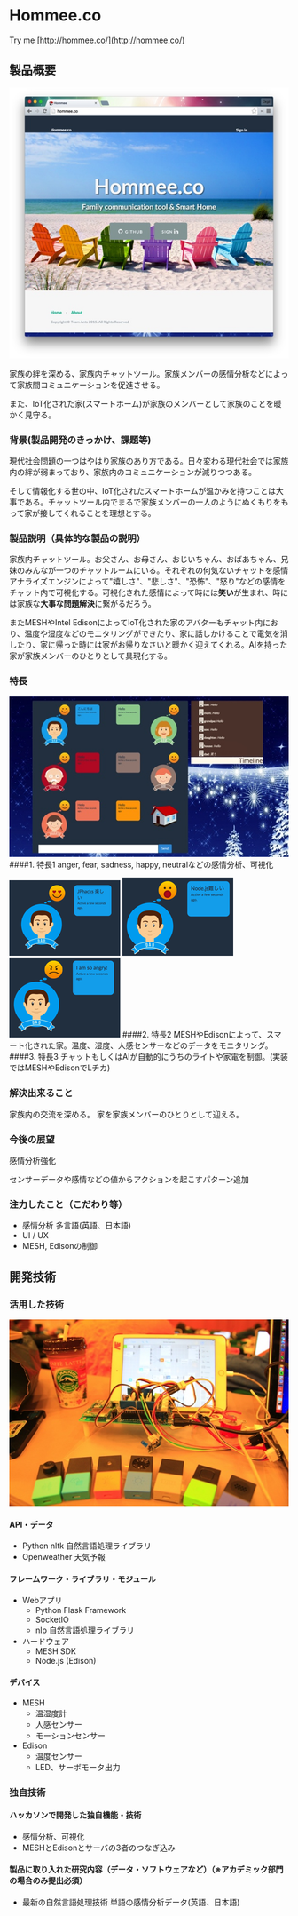 # Hommee.co
Try me [http://hommee.co/](http://hommee.co/)
## 製品概要
![Hommee.co](./images/sc01.jpg)

家族の絆を深める、家族内チャットツール。家族メンバーの感情分析などによって家族間コミュニケーションを促進させる。

また、IoT化された家(スマートホーム)が家族のメンバーとして家族のことを暖かく見守る。

### 背景(製品開発のきっかけ、課題等)
現代社会問題の一つはやはり家族のあり方である。日々変わる現代社会では家族内の絆が弱まっており、家族内のコミュニケーションが減りつつある。

そして情報化する世の中、IoT化されたスマートホームが温かみを持つことは大事である。チャットツール内でまるで家族メンバーの一人のようにぬくもりをもって家が接してくれることを理想とする。
### 製品説明（具体的な製品の説明）
家族内チャットツール。お父さん、お母さん、おじいちゃん、おばあちゃん、兄妹のみんなが一つのチャットルームにいる。それぞれの何気ないチャットを感情アナライズエンジンによって"嬉しさ"、"悲しさ"、"恐怖"、"怒り"などの感情をチャット内で可視化する。可視化された感情によって時には**笑い**が生まれ、時には家族な**大事な問題解決**に繋がるだろう。

またMESHやIntel EdisonによってIoT化された家のアバターもチャット内におり、温度や湿度などのモニタリングができたり、家に話しかけることで電気を消したり、家に帰った時には家がお帰りなさいと暖かく迎えてくれる。AIを持った家が家族メンバーのひとりとして具現化する。
### 特長

![Hommee.co](./images/sc02.jpg)
####1. 特長1
anger, fear, sadness, happy, neutralなどの感情分析、可視化

![happy](./images/emotion01.png)
![emotion](./images/emotion02.png)
![anger](./images/emotion03.png)
####2. 特長2
MESHやEdisonによって、スマート化された家。温度、湿度、人感センサーなどのデータをモニタリング。
####3. 特長3
チャットもしくはAIが自動的にうちのライトや家電を制御。(実装ではMESHやEdisonでLチカ)

### 解決出来ること
家族内の交流を深める。
家を家族メンバーのひとりとして迎える。
### 今後の展望
感情分析強化

センサーデータや感情などの値からアクションを起こすパターン追加
### 注力したこと（こだわり等）
* 感情分析 多言語(英語、日本語)
* UI / UX
* MESH, Edisonの制御

## 開発技術
### 活用した技術

![Hommee.co](./images/sc03.jpg)
#### API・データ
* Python nltk 自然言語処理ライブラリ
* Openweather 天気予報

#### フレームワーク・ライブラリ・モジュール
* Webアプリ
    * Python Flask Framework
    * SocketIO
    * nlp 自然言語処理ライブラリ
* ハードウェア
    * MESH SDK
    * Node.js (Edison)

#### デバイス
* MESH
    * 温湿度計
    * 人感センサー
    * モーションセンサー
* Edison
    * 温度センサー
    * LED、サーボモータ出力


### 独自技術
#### ハッカソンで開発した独自機能・技術
* 感情分析、可視化
* MESHとEdisonとサーバの3者のつなぎ込み

#### 製品に取り入れた研究内容（データ・ソフトウェアなど）（※アカデミック部門の場合のみ提出必須）
* 最新の自然言語処理技術 単語の感情分析データ(英語、日本語)

